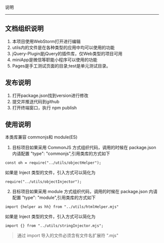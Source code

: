 说明
*******
## 文档组织说明
1. 本项目使用WebStorm打开进行编辑
2. utils内的文件是在各种类型的应用中均可以使用的功能
3. jQuery-Plugin是jQuery的插件库，仅Web类型的项目可用
4. miniApp是微信等职能小程序可以使用的功能
5. Pages是手工测试页面的目录;test是单元测试目录。

## 发布说明
1. 打开package.json找到version进行修改
2. 提交并推送代码到github
3. 打开终端窗口，执行 npm publish

## 使用说明
本类库兼容 commonjs和 module(ES)
1. 目标项目如果采用 CommonJS 方式组织代码，调用的时候在 package.json 内请配置 "type": "commonjs",引用类库的方式如下
```shell
const oh = require("../utils/objectHelper");
```
如果是 Inject 类型的文件，引入方式可以简化为
```shell
require("../utils/objectInjector");
```
2. 目标项目如果采用 module 方式组织代码，调用的时候在 package.json 内请配置 "type": "module",引用类库的方式如下
```shell
import {helper as hh} from "../utils/htmlHelper.mjs"
```
如果是 Inject 类型的文件，引入方式可以简化为
```shell
import {} from "../utils/stringInjector.mjs";
```
>通过 import 导入的文件必须含有文件名扩展符 ".mjs"


